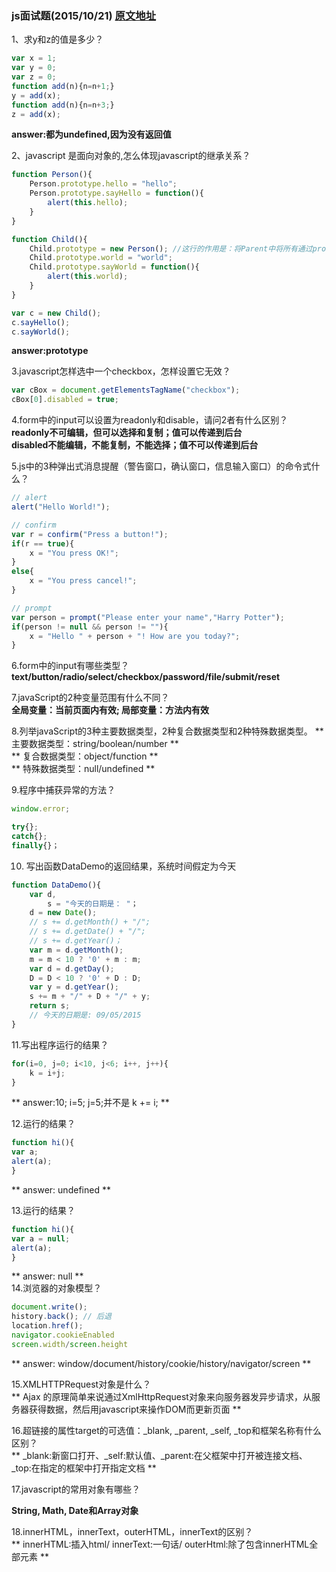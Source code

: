 ### js面试题(2015/10/21) [原文地址](http://www.cnblogs.com/joetao/articles/1967017.html)

1、求y和z的值是多少？
```javascript
var x = 1;
var y = 0;
var z = 0;
function add(n){n=n+1;}
y = add(x);
function add(n){n=n+3;}
z = add(x);
```
**answer:都为undefined,因为没有返回值**<br>

2、javascript 是面向对象的,怎么体现javascript的继承关系？
```javascript
function Person(){
    Person.prototype.hello = "hello";
    Person.prototype.sayHello = function(){
        alert(this.hello);
    } 
}

function Child(){
    Child.prototype = new Person(); //这行的作用是：将Parent中将所有通过prototype追加的属性和方法都追加到Child，从而实现了继承
    Child.prototype.world = "world";
    Child.prototype.sayWorld = function(){
        alert(this.world);
    }
}

var c = new Child();
c.sayHello();
c.sayWorld();
```
**answer:prototype**<br>

3.javascript怎样选中一个checkbox，怎样设置它无效？
```javascript
var cBox = document.getElementsTagName("checkbox");
cBox[0].disabled = true;
```

4.form中的input可以设置为readonly和disable，请问2者有什么区别？<br>
**readonly不可编辑，但可以选择和复制；值可以传递到后台**<br>
**disabled不能编辑，不能复制，不能选择；值不可以传递到后台**<br>

5.js中的3种弹出式消息提醒（警告窗口，确认窗口，信息输入窗口）的命令式什么？
```javascript
// alert
alert("Hello World!");

// confirm
var r = confirm("Press a button!");
if(r == true){
    x = "You press OK!";
}
else{
    x = "You press cancel!";
}

// prompt
var person = prompt("Please enter your name","Harry Potter");
if(person != null && person != ""){
    x = "Hello " + person + "! How are you today?";
}
```

6.form中的input有哪些类型？<br>
**text/button/radio/select/checkbox/password/file/submit/reset**

7.javaScript的2种变量范围有什么不同？<br>
**全局变量：当前页面内有效; 局部变量：方法内有效**

8.列举javaScript的3种主要数据类型，2种复合数据类型和2种特殊数据类型。
** 主要数据类型：string/boolean/number ** <br>
** 复合数据类型：object/function ** <br>
** 特殊数据类型：null/undefined ** <br>

9.程序中捕获异常的方法？
```javascript
window.error;

try{};
catch{};
finally{}；
```

10. 写出函数DataDemo的返回结果，系统时间假定为今天
```javascript
function DataDemo(){
    var d,
        s = "今天的日期是： "；
    d = new Date();
    // s += d.getMonth() + "/";
    // s += d.getDate() + "/";
    // s += d.getYear()；
    var m = d.getMonth();
    m = m < 10 ? '0' + m : m;
    var d = d.getDay();
    D = D < 10 ? '0' + D : D;
    var y = d.getYear();
    s += m + "/" + D + "/" + y;
    return s;
    // 今天的日期是: 09/05/2015
}
```

11.写出程序运行的结果？
```javascript
for(i=0, j=0; i<10, j<6; i++, j++){
    k = i+j;
} 
```
** answer:10; i=5; j=5;并不是 k += i; ** <br>

12.运行的结果？
```javascript
function hi(){
var a;
alert(a);
}
```
** answer: undefined ** <br>

13.运行的结果？
```javascript
function hi(){
var a = null;
alert(a);
}
```
** answer: null ** <br>
14.浏览器的对象模型？
```javascript
document.write();
history.back(); // 后退
location.href();
navigator.cookieEnabled
screen.width/screen.height
```
** answer: window/document/history/cookie/history/navigator/screen ** <br>

15.XMLHTTPRequest对象是什么？ <br>
** Ajax 的原理简单来说通过XmlHttpRequest对象来向服务器发异步请求，从服务器获得数据，然后用javascript来操作DOM而更新页面 **<br>

16.超链接的属性target的可选值：_blank, _parent, _self, _top和框架名称有什么区别？<br>
** _blank:新窗口打开、_self:默认值、_parent:在父框架中打开被连接文档、_top:在指定的框架中打开指定文档 ** <br>

17.javascript的常用对象有哪些？<br>

**String, Math, Date和Array对象** <br>

18.innerHTML，innerText，outerHTML，innerText的区别？ <br>
** innerHTML:插入html/ innerText:一句话/ outerHtml:除了包含innerHTML全部元素 **








































